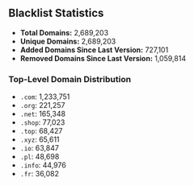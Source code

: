 ## Blacklist Statistics

- **Total Domains:** 2,689,203
- **Unique Domains:** 2,689,203
- **Added Domains Since Last Version:** 727,101
- **Removed Domains Since Last Version:** 1,059,814

### Top-Level Domain Distribution

-  `.com`: 1,233,751
-  `.org`: 221,257
-  `.net`: 165,348
-  `.shop`: 77,023
-  `.top`: 68,427
-  `.xyz`: 65,611
-  `.io`: 63,847
-  `.pl`: 48,698
-  `.info`: 44,976
-  `.fr`: 36,082
